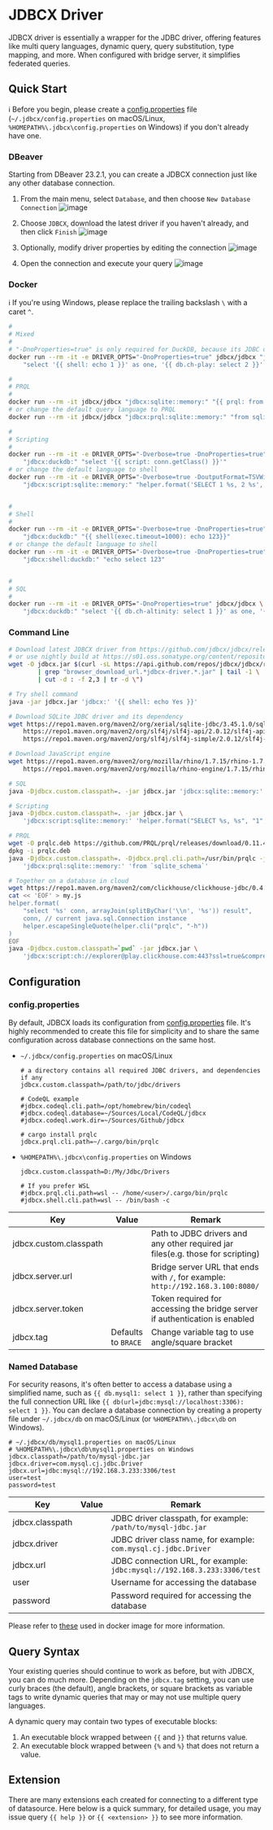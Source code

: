 # JDBCX Driver

JDBCX driver is essentially a wrapper for the JDBC driver, offering features like multi query languages, dynamic query, query substitution, type mapping, and more. When configured with bridge server, it simplifies federated queries.


## Quick Start

:information_source: Before you begin, please create a [config.properties](/docker/app/.jdbcx/config.properties) file (`~/.jdbcx/config.properties` on macOS/Linux, `%HOMEPATH%\.jdbcx\config.properties` on Windows) if you don't already have one.

### DBeaver

Starting from DBeaver 23.2.1, you can create a JDBCX connection just like any other database connection.

1. From the main menu, select `Database`, and then choose `New Database Connection`
    ![image](https://github.com/jdbcx/jdbcx/assets/4270380/75929b8a-709a-4ece-9c25-c760d882cec0)

2. Choose `JDBCX`, download the latest driver if you haven't already, and then click `Finish`
    ![image](https://github.com/jdbcx/jdbcx/assets/4270380/9b624cec-c434-40a8-93b2-a6555359dca8)

3. Optionally, modify driver properties by editing the connection
    ![image](https://github.com/jdbcx/jdbcx/assets/4270380/274e94cc-55bc-47c2-87fd-da313335dd74)

4. Open the connection and execute your query
    ![image](https://github.com/jdbcx/jdbcx/assets/4270380/c6dd84ac-eb83-439b-b6d5-e5e68b46a7db)

### Docker

:information_source: If you're using Windows, please replace the trailing backslash `\` with a caret `^`.

```bash
#
# Mixed
#
# "-DnoProperties=true" is only required for DuckDB, because its JDBC driver does not work with unsupported property
docker run --rm -it -e DRIVER_OPTS="-DnoProperties=true" jdbcx/jdbcx "jdbcx:duckdb:" \
    "select '{{ shell: echo 1 }}' as one, '{{ db.ch-play: select 2 }}' as two, {{ script: 1+2 }} as three"

#
# PRQL
#
docker run --rm -it jdbcx/jdbcx "jdbcx:sqlite::memory:" "{{ prql: from sqlite_schema }}"
# or change the default query language to PRQL
docker run --rm -it jdbcx/jdbcx "jdbcx:prql:sqlite::memory:" "from sqlite_schema"

#
# Scripting
#
docker run --rm -it -e DRIVER_OPTS="-Dverbose=true -DnoProperties=true" jdbcx/jdbcx \
    "jdbcx:duckdb:" "select '{{ script: conn.getClass() }}'"
# or change the default language to shell
docker run --rm -it -e DRIVER_OPTS="-Dverbose=true -DoutputFormat=TSVWithHeaders" jdbcx/jdbcx \
    "jdbcx:script:sqlite::memory:" "helper.format('SELECT 1 %s, 2 %s', 'one', 'two')"


#
# Shell
#
docker run --rm -it -e DRIVER_OPTS="-Dverbose=true -DnoProperties=true" jdbcx/jdbcx \
    "jdbcx:duckdb:" "{{ shell(exec.timeout=1000): echo 123}}"
# or change the default language to shell
docker run --rm -it -e DRIVER_OPTS="-Dverbose=true -DnoProperties=true" jdbcx/jdbcx \
    "jdbcx:shell:duckdb:" "echo select 123"


#
# SQL
#
docker run --rm -it -e DRIVER_OPTS="-DnoProperties=true" jdbcx/jdbcx \
    "jdbcx:duckdb:" "select '{{ db.ch-altinity: select 1 }}' as one, '{{ db.ch-play: select 2 }}' as two"
```

### Command Line

```bash
# Download latest JDBCX driver from https://github.com/jdbcx/jdbcx/releases
# or use nightly build at https://s01.oss.sonatype.org/content/repositories/snapshots/io/github/jdbcx/jdbcx-driver/
wget -O jdbcx.jar $(curl -sL https://api.github.com/repos/jdbcx/jdbcx/releases/latest \
        | grep "browser_download_url.*jdbcx-driver.*.jar" | tail -1 \
        | cut -d : -f 2,3 | tr -d \")

# Try shell command
java -jar jdbcx.jar 'jdbcx:' '{{ shell: echo Yes }}'

# Download SQLite JDBC driver and its dependency
wget https://repo1.maven.org/maven2/org/xerial/sqlite-jdbc/3.45.1.0/sqlite-jdbc-3.45.1.0.jar \
    https://repo1.maven.org/maven2/org/slf4j/slf4j-api/2.0.12/slf4j-api-2.0.12.jar \
    https://repo1.maven.org/maven2/org/slf4j/slf4j-simple/2.0.12/slf4j-simple-2.0.12.jar

# Download JavaScript engine
wget https://repo1.maven.org/maven2/org/mozilla/rhino/1.7.15/rhino-1.7.15.jar \
    https://repo1.maven.org/maven2/org/mozilla/rhino-engine/1.7.15/rhino-engine-1.7.15.jar

# SQL
java -Djdbcx.custom.classpath=. -jar jdbcx.jar 'jdbcx:sqlite::memory:' 'select 1'

# Scripting
java -Djdbcx.custom.classpath=. -jar jdbcx.jar \
    'jdbcx:script:sqlite::memory:' 'helper.format("SELECT %s, %s", "1", "2")'

# PRQL
wget -O prqlc.deb https://github.com/PRQL/prql/releases/download/0.11.4/prqlc_0.11.4_$(arch | sed -e 's|aarch64|arm64|' -e 's|x86_64|amd64|').deb
dpkg -i prqlc.deb
java -Djdbcx.custom.classpath=. -Djdbcx.prql.cli.path=/usr/bin/prqlc -jar jdbcx.jar \
    'jdbcx:prql:sqlite::memory:' 'from `sqlite_schema`'

# Together on a database in cloud
wget https://repo1.maven.org/maven2/com/clickhouse/clickhouse-jdbc/0.4.6/clickhouse-jdbc-0.4.6-http.jar
cat << 'EOF' > my.js
helper.format(
	"select '%s' conn, arrayJoin(splitByChar('\\n', '%s')) result",
	conn, // current java.sql.Connection instance
	helper.escapeSingleQuote(helper.cli("prqlc", "-h"))
)
EOF
java -Djdbcx.custom.classpath=`pwd` -jar jdbcx.jar \
    'jdbcx:script:ch://explorer@play.clickhouse.com:443?ssl=true&compress=0' @my.js
```


## Configuration

### config.properties

By default, JDBCX loads its configuration from [config.properties](/docker/app/.jdbcx/config.properties) file. It's highly recommended to create this file for simplicity and to share the same configuration across database connections on the same host.


- `~/.jdbcx/config.properties` on macOS/Linux

  ```properties
  # a directory contains all required JDBC drivers, and dependencies if any
  jdbcx.custom.classpath=/path/to/jdbc/drivers

  # CodeQL example
  #jdbcx.codeql.cli.path=/opt/homebrew/bin/codeql
  #jdbcx.codeql.database=~/Sources/Local/CodeQL/jdbcx
  #jdbcx.codeql.work.dir=~/Sources/Github/jdbcx

  # cargo install prqlc
  jdbcx.prql.cli.path=~/.cargo/bin/prqlc
  ```

- `%HOMEPATH%\.jdbcx\config.properties` on Windows

  ```properties
  jdbcx.custom.classpath=D:/My/Jdbc/Drivers

  # If you prefer WSL
  #jdbcx.prql.cli.path=wsl -- /home/<user>/.cargo/bin/prqlc
  #jdbcx.shell.cli.path=wsl -- /bin/bash -c
  ```

| Key | Value | Remark |
| --- | ----- | ------ |
| jdbcx.custom.classpath | | Path to JDBC drivers and any other required jar files(e.g. those for scripting) |
| jdbcx.server.url |  | Bridge server URL that ends with `/`, for example: `http://192.168.3.100:8080/` |
| jdbcx.server.token |  | Token required for accessing the bridge server if authentication is enabled |
| jdbcx.tag | Defaults to `BRACE` | Change variable tag to use angle/square bracket |

### Named Database

For security reasons, it's often better to access a database using a simplified name, such as `{{ db.mysql1: select 1 }}`, rather than specifying the full connection URL like `{{ db(url=jdbc:mysql://localhost:3306): select 1 }}`. You can declare a database connection by creating a property file under `~/.jdbcx/db` on macOS/Linux (or `%HOMEPATH%\.jdbcx\db` on Windows).

```properties
# ~/.jdbcx/db/mysql1.properties on macOS/Linux
# %HOMEPATH%\.jdbcx\db\mysql1.properties on Windows
jdbcx.classpath=/path/to/mysql-jdbc.jar
jdbcx.driver=com.mysql.cj.jdbc.Driver
jdbcx.url=jdbc:mysql://192.168.3.233:3306/test
user=test
password=test
```

| Key | Value | Remark |
| --- | ----- | ------ |
| jdbcx.classpath | | JDBC driver classpath, for example: `/path/to/mysql-jdbc.jar` |
| jdbcx.driver | | JDBC driver class name, for example: `com.mysql.cj.jdbc.Driver` |
| jdbcx.url | | JDBC connection URL, for example: `jdbc:mysql://192.168.3.233:3306/test` |
| user | | Username for accessing the database |
| password | | Password required for accessing the database |

Please refer to [these](/docker/app/.jdbcx/db) used in docker image for more information.


## Query Syntax

Your existing queries should continue to work as before, but with JDBCX, you can do much more. Depending on the `jdbcx.tag` setting, you can use curly braces (the default), angle brackets, or square brackets as variable tags to write dynamic queries that may or may not use multiple query languages.

A dynamic query may contain two types of executable blocks:
1. An executable block wrapped between `{{` and `}}` that returns value.
2. An executable block wrapped between `{%` and `%}` that does not return a value.


## Extension

There are many extensions each created for connecting to a different type of datasource. Here below is a quick summary, for detailed usage, you may issue query `{{ help }}` or `{{ <extension> }}` to see more information.
